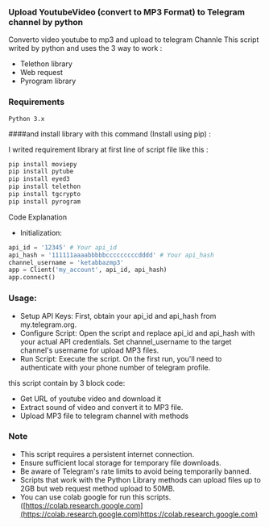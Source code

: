 ### Upload YoutubeVideo (convert to MP3 Format) to Telegram channel by python

Converto video youtube to mp3 and upload to telegram Channle
This script writed by python and uses the 3 way to work :

* Telethon library
* Web request
* Pyrogram library

### Requirements

    Python 3.x

####and install library with this command (Install using pip) :

I writed requirement library at first line of script file like this :

```bash
pip install moviepy
pip install pytube
pip install eyed3
pip install telethon
pip install tgcrypto
pip install pyrogram

```
Code Explanation 

* Initialization:
```python
api_id = '12345' # Your api_id
api_hash = '111111aaaabbbbbcccccccccdddd' # Your api_hash
channel_username = 'ketabbazmp3'
app = Client('my_account', api_id, api_hash)
app.connect()
```

### Usage:

* Setup API Keys: First, obtain your api_id and api_hash from my.telegram.org.
* Configure Script: Open the script and replace api_id and api_hash with your actual API credentials. Set channel_username to the target channel's username for upload MP3 files.
* Run Script: Execute the script. On the first run, you'll need to authenticate with your phone number of telegram profile.

this script contain by 3 block code:

* Get URL of youtube video and download it
* Extract sound of video and convert it to MP3 file.
* Upload MP3 file to telegram channel with methods

### Note


* This script requires a persistent internet connection.
* Ensure sufficient local storage for temporary file downloads.
* Be aware of Telegram's rate limits to avoid being temporarily banned.
* Scripts that work with the Python Library methods can upload files up to 2GB but web request method upload to 50MB.
* You can use colab google for run this scripts. ([https://colab.research.google.com](https://colab.research.google.com)https://colab.research.google.com)
    
